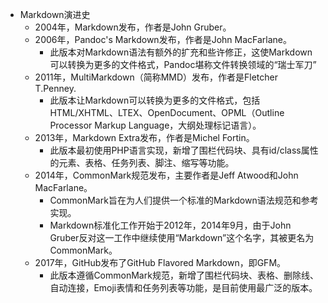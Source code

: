 + Markdown演进史
  + 2004年，Markdown发布，作者是John Gruber。
  + 2006年，Pandoc's Markdown发布，作者是John MacFarlane。
    + 此版本对Markdown语法有额外的扩充和些许修正，这使Markdown可以转换为更多的文件格式，Pandoc堪称文件转换领域的“瑞士军刀”
  + 2011年，MultiMarkdown（简称MMD）发布，作者是Fletcher T.Penney.
    + 此版本让Markdown可以转换为更多的文件格式，包括HTML/XHTML、LTEX、OpenDocument、OPML（Outline Processor Markup Language，大纲处理标记语言）。
  + 2013年，Markdown Extra发布，作者是Michel Fortin。
    + 此版本最初使用PHP语言实现，新增了围栏代码块、具有id/class属性的元素、表格、任务列表、脚注、缩写等功能。
  + 2014年，CommonMark规范发布，主要作者是Jeff Atwood和John MacFarlane。
    + CommonMark旨在为人们提供一个标准的Markdown语法规范和参考实现。
    + Markdown标准化工作开始于2012年，2014年9月，由于John Gruber反对这一工作中继续使用“Markdown”这个名字，其被更名为CommonMark。
  + 2017年，GitHub发布了GitHub Flavored Markdown，即GFM。
    + 此版本遵循CommonMark规范，新增了围栏代码块、表格、删除线、自动连接，Emoji表情和任务列表等功能，是目前使用最广泛的版本。
